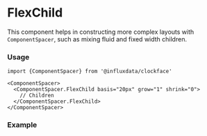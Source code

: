 # FlexChild

This component helps in constructing more complex layouts with `ComponentSpacer`, such as mixing fluid and fixed width children.

### Usage
```tsx
import {ComponentSpacer} from '@influxdata/clockface'
```
```tsx
<ComponentSpacer>
  <ComponentSpacer.FlexChild basis="20px" grow="1" shrink="0">
    // Children
  </ComponentSpacer.FlexChild>
</ComponentSpacer>
```

### Example
<!-- STORY -->


<!-- STORY HIDE START -->

<!-- STORY HIDE END -->

<!-- PROPS -->
